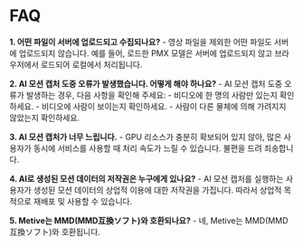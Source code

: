 # FAQ

**1. 어떤 파일이 서버에 업로드되고 수집되나요?**
    - 영상 파일을 제외한 어떤 파일도 서버에 업로드되지 않습니다. 예를 들어, 로드한 PMX 모델은 서버에 업로드되지 않고 브라우저에서 로드되어 로컬에서 처리됩니다.

**2. AI 모션 캡처 도중 오류가 발생했습니다. 어떻게 해야 하나요?**
    - AI 모션 캡처 도중 오류가 발생하는 경우, 다음 사항을 확인해 주세요:
        - 비디오에 한 명의 사람만 있는지 확인하세요.
        - 비디오에 사람이 보이는지 확인하세요.
        - 사람이 다른 물체에 의해 가려지지 않았는지 확인하세요.

**3. AI 모션 캡처가 너무 느립니다.**
    - GPU 리소스가 충분히 확보되어 있지 않아, 많은 사용자가 동시에 서비스를 사용할 때 처리 속도가 느릴 수 있습니다. 불편을 드려 죄송합니다.

**4. AI로 생성된 모션 데이터의 저작권은 누구에게 있나요?**
    - AI 모션 캡처를 실행하는 사용자가 생성된 모션 데이터의 상업적 이용에 대한 저작권을 가집니다. 따라서 상업적 목적으로 재배포 및 사용할 수 있습니다.

**5. Metive는 MMD(MMD互換ソフト)와 호환되나요?**
    - 네, Metive는 MMD(MMD互換ソフト)와 호환됩니다.
